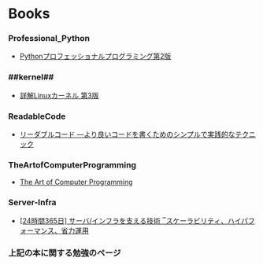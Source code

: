 # Books

### Professional_Python
 * [Pythonプロフェッショナルプログラミング第2版](http://www.amazon.co.jp/dp/479804315X/)
###  ##kernel##
 * [詳解Linuxカーネル 第3版](http://www.amazon.co.jp/dp/487311313X/)
### ReadableCode
 * [リーダブルコード ―より良いコードを書くためのシンプルで実践的なテクニック](http://www.amazon.co.jp/dp/4873115655/)
### TheArtofComputerProgramming
 * [The Art of Computer Programming](http://www.amazon.co.jp/dp/4756147127/)
### Server-Infra
 * [[24時間365日] サーバ/インフラを支える技術 ‾スケーラビリティ、ハイパフォーマンス、省力運用 ](http://www.amazo.co.jp/dp/4774135666/)


### 上記の本に関する勉強のページ